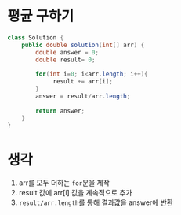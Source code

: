 # 평균 구하기
```java
class Solution {
    public double solution(int[] arr) {
        double answer = 0;
        double result= 0;
        
        for(int i=0; i<arr.length; i++){
             result += arr[i]; 
        }
        answer = result/arr.length;
        
        return answer;
    }
}
```


# 생각
1. arr를 모두 더하는 `for`문을 제작
2. result 값에 arr[i] 값을 계속적으로 추가
3. `result/arr.length`를 통해 결과값을 answer에 반환
